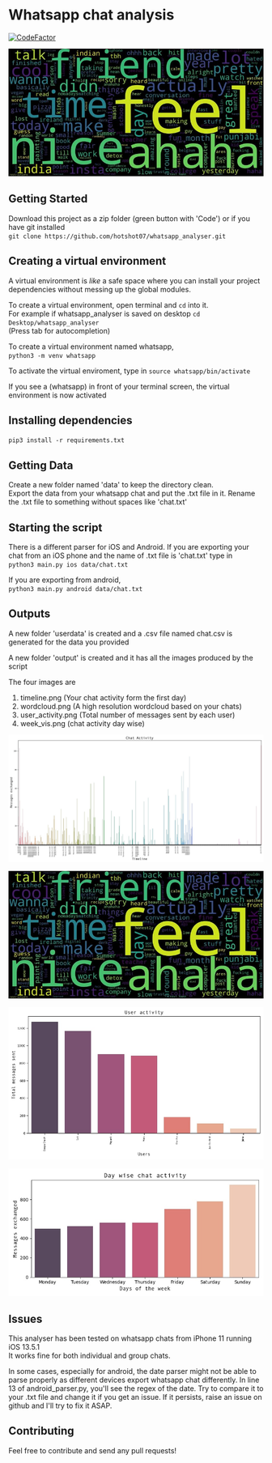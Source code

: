 # Whatsapp chat analysis

[![CodeFactor](https://www.codefactor.io/repository/github/hotshot07/whatsapp_analyser/badge/master)](https://www.codefactor.io/repository/github/hotshot07/whatsapp_analyser/overview/master)

![wordcloud](img/wordcloud.jpg)

## Getting Started

Download this project as a zip folder (green button with 'Code') or if you have git installed\
`git clone https://github.com/hotshot07/whatsapp_analyser.git` 

## Creating a virtual environment

A virtual environment is *like* a safe space where you can install your project dependencies without messing up the global modules.

To create a virtual environment, open terminal and `cd` into it.   
For example if whatsapp_analyser is saved on desktop 
`cd Desktop/whatsapp_analyser`   
(Press tab for autocompletion)  


To create a virtual environment named whatsapp,     
`python3 -m venv whatsapp`  

To activate the virtual enviroment, type in
`source whatsapp/bin/activate`  

If you see a (whatsapp) in front of your terminal screen, the virtual environment is now activated

## Installing dependencies

`pip3 install -r requirements.txt`


## Getting Data   
Create a new folder named 'data' to keep the directory clean.  
Export the data from your whatsapp chat and put the .txt file in it. 
Rename the .txt file to something without spaces like 'chat.txt'

## Starting the script
There is a different parser for iOS and Android. If you are exporting your chat from an iOS phone and the name of .txt file is 'chat.txt' type in   
`python3 main.py ios data/chat.txt`

If you are exporting from android,  
`python3 main.py android data/chat.txt`

## Outputs
A new folder 'userdata' is created and a .csv file named chat.csv is generated for the data you provided   

A new folder 'output' is created and it has all the images produced by the script   

The four images are
1. timeline.png (Your chat activity form the first day)
2. wordcloud.png (A high resolution wordcloud based on your chats)
3. user_activity.png (Total number of messages sent by each user)
4. week_vis.png (chat activity day wise)

  
![timeline](img/timeline.jpg)   


![wordcloud](img/wordcloud.jpg)

 
![user_activity](img/user_activity.jpg)


![week_vis](img/week_vis.jpg)


## Issues  
 
This analyser has been tested on whatsapp chats from iPhone 11 running iOS 13.5.1   
It works fine for both individual and group chats.  

In some cases, especially for android, the date parser might not be able to parse properly as different devices export whatsapp chat differently. In line 13 of android_parser.py, you'll see the regex of the date. Try to compare it to your .txt file and change it if you get an issue. If it persists, raise an issue on github and I'll try to fix it ASAP. 


## Contributing

Feel free to contribute and send any pull requests!  







 











